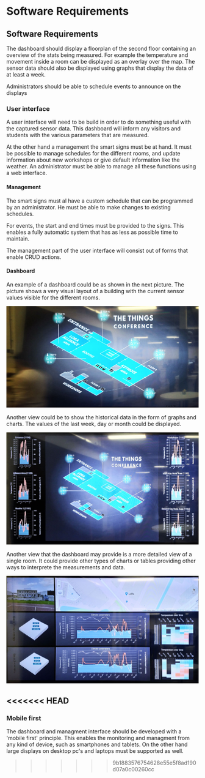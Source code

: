 # Software Requirements

## Software Requirements

The dashboard should display a floorplan of the second floor containing an overview of the stats being measured. For example the temperature and movement inside a room can be displayed as an overlay over the map. The sensor data should also be displayed using graphs that display the data of at least a week.

Administrators should be able to schedule events to announce on the displays

### User interface

A user interface will need to be build in order to do something useful with the captured sensor data. This dashboard will inform any visitors and students with the various parameters that are measured.

At the other hand a management the smart signs must be at hand. It must be possible to manage schedules for the different rooms, and update information about new workshops or give default information like the weather. An administrator must be able to manage all these functions using a web interface.

#### Management

The smart signs must al have a custom schedule that can be programmed by an administrator. He must be able to make changes to existing schedules.

For events, the start and end times must be provided to the signs. This enables a fully automatic system that has as less as possible time to maintain.

The management part of the user interface will consist out of forms that enable CRUD actions.

#### Dashboard

An example of a dashboard could be as shown in the next picture. The picture shows a very visual layout of a building with the current sensor values visible for the different rooms.

![Dashboard building plan](../.gitbook/assets/dashboard-01.jpg)

Another view could be to show the historical data in the form of graphs and charts. The values of the last week, day or month could be displayed.

![Dashboard extra details](../.gitbook/assets/dashboard-02.jpg)

Another view that the dashboard may provide is a more detailed view of a single room. It could provide other types of charts or tables providing other ways to interprete the measurements and data.

![Dashboard history and location](../.gitbook/assets/dashboard-03.jpg)

## &lt;&lt;&lt;&lt;&lt;&lt;&lt; HEAD

### Mobile first

The dashboard and managment interface should be developed with a 'mobile first' principle. This enables the monitoring and managment from any kind of device, such as smartphones and tablets. On the other hand large displays on desktop pc's and laptops must be supported as well.

> > > > > > > 9b1883576754628e55e5f8ad190d07a0c00260cc

